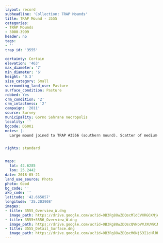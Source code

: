 ```yaml
---
layout: record
subheadline: 'Collection: TRAP Mounds'
title: TRAP Mound - 3555
categories:
- TRAP Mounds
- 3000-3999
header: no
tags:
- ''
trap_id: '3555'

certainty: Certain
elevation: '463'
max_diameter: '7'
min_diameter: '6'
height: '0.3'
size_category: Small
surrounding_land_use: Pasture
surface_condition: Pasture
robbed: Yes
crm_condition: '2'
crm_intactness: '2'
campaign: '2011'
source: Survey
municipality: Gorno Sahrane necropolis
locality: ''
bgcode: DS001
notes: |-
  Large mound joined to TRAP #3556 (southern mound). Scatter of medium-sized stones.


rights: standard


maps:
  lat: 42.6285
  lon: 25.2442
date: 2018-05-21
land_use_source: Photo
photo: Good
bg_code: ''
akb_code: ''
latitude: '42.665857'
longitude: '25.203908'
images:
- title: 3555_Overview_W.dng
  image_path: https://drive.google.com/uc?id=0B3Rg88wZDQscMldCVXRGOXNjdUk
- title: 3555+3556_Overview_W.dng
  image_path: https://drive.google.com/uc?id=0B3Rg88wZDQscQVNpVVJXUW9iMHc
- title: 3555_Detail_Surface.dng
  image_path: https://drive.google.com/uc?id=0B3Rg88wZDQscM0NjS3I1cHlRNkU
---
```

